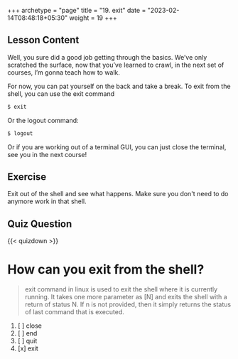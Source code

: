 +++
archetype = "page"
title = "19. exit"
date = "2023-02-14T08:48:18+05:30"
weight = 19
+++

## Lesson Content

Well, you sure did a good job getting through the basics. We’ve only scratched the surface, now that you’ve learned to crawl, in the next set of courses, I’m gonna teach how to walk. 

For now, you can pat yourself on the back and take a break. To exit from the shell, you can use the exit command

```bash
$ exit
```

Or the logout command:

```bash
$ logout
```

Or if you are working out of a terminal GUI, you can just close the terminal, see you in the next course!

## Exercise

Exit out of the shell and see what happens. Make sure you don't need to do anymore work in that shell.

## Quiz Question

{{< quizdown >}}

# How can you exit from the shell?

> exit command in linux is used to exit the shell where it is currently running. It takes one more parameter as [N] and exits the shell with a return of status N. If n is not provided, then it simply returns the status of last command that is executed.

1. [ ] close
2. [ ] end
3. [ ] quit
4. [x] exit
